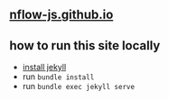 ## [nflow-js.github.io](http://nflow-js.github.io)

## how to run this site locally
 - [install jekyll](https://help.github.com/articles/using-jekyll-with-pages/)
 - run `bundle install`
 - run `bundle exec jekyll serve`
 
